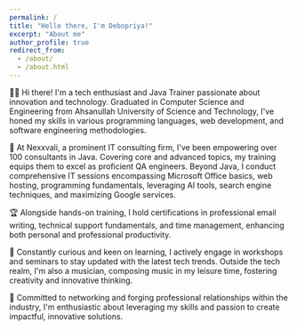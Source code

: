 ```yaml
---
permalink: /
title: "Hello there, I'm Debopriya!"
excerpt: "About me"
author_profile: true
redirect_from:
  - /about/
  - /about.html
---
```


👨‍💻 Hi there! I'm a tech enthusiast and Java Trainer passionate about innovation and technology. Graduated in Computer Science and Engineering from Ahsanullah University of Science and Technology, I've honed my skills in various programming languages, web development, and software engineering methodologies.

🌟 At Nexxvali, a prominent IT consulting firm, I've been empowering over 100 consultants in Java. Covering core and advanced topics, my training equips them to excel as proficient QA engineers. Beyond Java, I conduct comprehensive IT sessions encompassing Microsoft Office basics, web hosting, programming fundamentals, leveraging AI tools, search engine techniques, and maximizing Google services.

🏆 Alongside hands-on training, I hold certifications in professional email writing, technical support fundamentals, and time management, enhancing both personal and professional productivity.

🚀 Constantly curious and keen on learning, I actively engage in workshops and seminars to stay updated with the latest tech trends. Outside the tech realm, I'm also a musician, composing music in my leisure time, fostering creativity and innovative thinking.

🤝 Committed to networking and forging professional relationships within the industry, I'm enthusiastic about leveraging my skills and passion to create impactful, innovative solutions.
